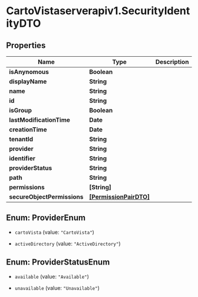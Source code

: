 # CartoVistaserverapiv1.SecurityIdentityDTO

## Properties
Name | Type | Description | Notes
------------ | ------------- | ------------- | -------------
**isAnynomous** | **Boolean** |  | [optional] 
**displayName** | **String** |  | [optional] 
**name** | **String** |  | [optional] 
**id** | **String** |  | [optional] 
**isGroup** | **Boolean** |  | [optional] 
**lastModificationTime** | **Date** |  | [optional] 
**creationTime** | **Date** |  | [optional] 
**tenantId** | **String** |  | [optional] 
**provider** | **String** |  | [optional] 
**identifier** | **String** |  | [optional] 
**providerStatus** | **String** |  | [optional] 
**path** | **String** |  | [optional] 
**permissions** | **[String]** |  | [optional] 
**secureObjectPermissions** | [**[PermissionPairDTO]**](PermissionPairDTO.md) |  | [optional] 


<a name="ProviderEnum"></a>
## Enum: ProviderEnum


* `cartoVista` (value: `"CartoVista"`)

* `activeDirectory` (value: `"ActiveDirectory"`)




<a name="ProviderStatusEnum"></a>
## Enum: ProviderStatusEnum


* `available` (value: `"Available"`)

* `unavailable` (value: `"Unavailable"`)




